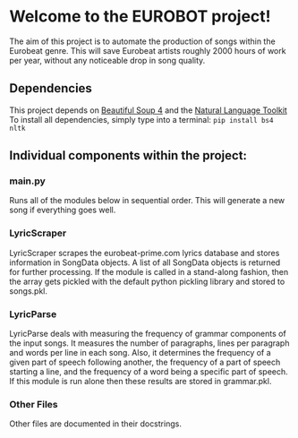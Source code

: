 Welcome to the EUROBOT project!
===============================

The aim of this project is to automate the production of songs within the
Eurobeat genre. This will save Eurobeat artists roughly 2000 hours of work per
year, without any noticeable drop in song quality.

Dependencies
-------------
This project depends on [Beautiful Soup 4][1] and the [Natural Language Toolkit][2]
To install all dependencies, simply type into a terminal:
`pip install bs4 nltk`

Individual components within the project:
-----------------------------------------
### main.py
Runs all of the modules below in sequential order. This will generate a new song
if everything goes well.

### LyricScraper
LyricScraper scrapes the eurobeat-prime.com lyrics database and stores
information in SongData objects. A list of all SongData objects is returned for
further processing. If the module is called in a stand-along fashion, then the
array gets pickled with the default python pickling library and stored to
songs.pkl.

### LyricParse
LyricParse deals with measuring the frequency of grammar components of the input
songs. It measures the number of paragraphs, lines per paragraph and words per
line in each song. Also, it determines the frequency of a given part of speech 
following another, the frequency of a part of speech starting a line, and the
frequency of a word being a specific part of speech. If this module is run alone
then these results are stored in grammar.pkl. 

### Other Files
Other files are documented in their docstrings.

[1]: http://www.crummy.com/software/BeautifulSoup/
[2]: http://www.nltk.org/
